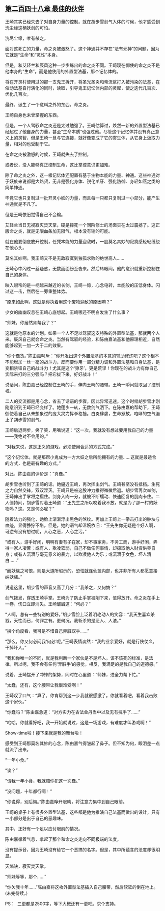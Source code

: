 ## [第二百四十八章 最佳的伙伴](https://www.xxbiquge.com/11_11207/8953333.html)


  王崎其实已经失去了对自身力量的控制。就在胡步雪剑气入体的时候，他才感受到洗尘缘这柄妖剑的可怕。

  洗尽尘缘，唯有杀之。

  面对这死亡的力量，命之炎被激怒了。这个神通并不存在“法有元神”的问题，因为它就是“生命”和“灵性”本身。

  但是，和艾轻兰和辰风这种一步步练出的命之炎不同。王崎现在御使的命之炎不是他本身的“生命”，而是他使用的外置型法基，那个记忆体的。

  将在开灵村使用过的那一支鬼王拆开，将圣光圣炎和帝流浆打入被污染的法基，在催动法基自行演化的同时，读取，引导鬼王记忆体内部的灵犀，使之迭代几百次、优化几百次。

  最终，诞生了一个意料之外的东西。命之炎。

  王崎自身也未曾掌握的东西。

  但是，一个人驾驭命之炎还是太过勉强了。王崎估算过，焕然一新的外置型法基已经超过了他自身的力量，甚至“生命本质”也强过他。尽管这个记忆体并没有真正意义上的灵智，但是王崎一旦与它连接，就好像变成了它的寄生体，从它身上汲取力量，相对的也受制于它。

  在命之炎被激怒的时候，王崎就失去了控制。

  或者说，没人能够真正控制生命，这比掌控意识更加难。

  除了命之炎之外，这一根记忆体还配置有基于生物本能的力量、神通。这些神通对于妖族来说都是大路货，无非是强化身体、锐化爪牙、强化防御、身轻如燕之类的简单神通。

  毕竟它也只复制过一批开灵小妖的力量，而且每一只都只复制过一小部分，能产生神通就是不凡了。

  但是王崎依旧觉得自己不会输。

  艾轻兰当日无视寂灭焚天掌，硬是摔死一个同阶修士的场面实在太过震撼了。这正版命之炎，就是无限血条加无限气，根本没有输的可能。

  就在他要彻底放开控制，任凭本能的力量迎敌时，一股莫名其妙的寂寞感轻轻缠绕在他心头。

  莫名其妙啊。我王崎又不是无敌寂寞到独孤求败的绝世高人……

  王崎心中闪过一丝疑惑，无数画面纷至沓来。然后转眼间。他的意识就重新控制住自己的身体。

  映入眼帘的是一柄越来越近的长剑，王崎一惊，心念电转，本能般的压低身体。闪过这一击，然后在一旁重整体势。

  “原来如此啊，这就是你执着用这个废物迎敌的原因嘛？”

  少女的幽幽叹息在王崎心底想起。王崎哪还不明白发生了什么事？

  “师妹，你居然肯帮我了？”

  这就是他原本的计划。如果一个人不足以驾驭这支特殊的外置型法基，那就两个人来。辰风自己就会命之炎。当然有驾驭的经验，和陈由嘉法基和他原理相近，自然能够起到一加一大于二的效果。

  “你个蠢货。”陈由嘉呵斥：“你开发出这个外置法基的本意的辅助修炼吧？这个根本不能增加一丝一毫的战斗力，反而要你用一部分精力调和外置法基和自身法基，是变相禁锢自己的战斗力！尤其是这个‘獠牙’，更是荒谬！你现在的战斗力有你自己实际来打的三分强吗？把它拔下来，好好战斗！”

  说话间，陈由嘉已经控制住王崎的手，伸向王崎的腰带。王崎一瞬间就取回了控制权。

  二人的交流都是用心念，省去了话语的步骤。因此异常迅速。这个时候胡步雪才刚刚意识到王崎已经变样了。她莲步一转，无数剑气洒下。在陈由嘉的帮助下，王崎御使着自己从未想象过的庞大灵力挥拳格挡。白炎肆虐，生命怒放，咆哮的空气遏止了胡步雪的剑气。

  王崎后退两步，笑了笑，用嘴说道：“这一次，我就没有想过要用我自己的力量——我绝对不会用的。”

  “对我来说，这是正义的游戏，必须使用合适的方式完成。”

  “这个记忆体。就是那帮小鬼成为一方大妖之后所能拥有的力量……这就是最适合的方式，也是最有趣的方式。”

  对此，陈由嘉的评价是：“真蠢。”

  胡步雪也听到了王崎的话。她逼近王崎，再次挥出剑气。王崎甚至没有抵挡。生死之力自然交锋，双双湮灭。王崎只是被这股冲力推得微微后退。胡步雪再次举剑，王崎伸出手掌将之攥住。剑身入肉一分，就被不断蠕动、快速回复的肌肉卡住。二人僵持间，胡步雪对着王崎道：“王先生之所以咬着我不放，就是为了那一村的妖物吗？这。又是何必呢？”

  随着法力的强化，她脸上渐渐浮出黑色的煞纹。再加上王崎上一拳击打出的肿块与血迹，显得狰狞不堪。但是，她的语气却温婉依旧：“王先生你无疑是个好人啊，可逆有没有想过呢，人心之恶，人心之污。”

  “或有人，游手好闲，明明有妻有子在家，却不事家务，不务工商，游手好闲，弄得一家人凄苦；或有人，欺凌软弱，自己不做任何事情，却掠取他人财资供养自身；或有人沉湎与毫无意义的暴力，以欺凌他人为乐；或沉湎于女色，坏人清白……”

  “而妖族之可恨，则是大道所昭示的。恐怕就连仙盟内部，也并非所有人都愿意接纳妖族。”

  说道这里，胡步雪的声音又高了几分：“我杀之，又何妨？”

  剑气拨发，穿透王崎手掌。王崎为了防止手掌被削下来，值得放开。命之炎在手上一卷，伤口立即消失。王崎皱眉道：“何必？”

  “人啊，总有一些特别的爱好。”胡步雪脸上泛着明艳动人的笑容：“我天生喜欢杀戮，天性而已，何罪之有。更何况，我斩杀的是恶人、人渣。”

  “换个角度看，我可是不惜自己弄脏双手……”

  “那么，你又何必问我‘何必’呢。”王崎表情淡然：“我的业余爱好，就是行侠仗义，干掉坏人。”

  “我和你唯一的不同，就是我判断一个家伙是不是坏人，该不该死的标准，是法律。所以呢，我不会有任何‘弄脏手’的感觉。相反，我满足的是我自己的道德感。”

  说着，王崎摆开了冲锋的架势，同时在心里道：“师妹，进全力帮下忙。”

  “太蠢，还有，这个腰带让我很难受啊！”

  王崎叹了口气：“算了，你肯帮到这一步我就很感激了。你就看着吧，看着我击败这个家伙。”

  “你蠢吗？”陈由嘉急道：“对方实力在古法金丹当中以及无有抗手了……”

  “哈哈，你就看好吧，我一开始就说过，这是一场游戏，有难度才叫游戏啊！”

  Show-time啦！接下来就是我的舞台啦！

  感受到王崎那莫名其妙的心念，陈由嘉气得皱起了鼻子。但不知为何，眼泪差一点就流了出来。

  “一年小食。”

  “诶？”

  “请我一年小食，我就陪你犯这一次蠢。”

  “没问题，十年都行啊！”

  “你说得，别后悔。”陈由嘉睁开眼睛，将注意力集中到自己眼前。

  王崎的桌子上有很多外置型法基，这些都是他为推演自己法基而做出的设计，只有一小部分是出于自己的恶趣味。

  其中，正好有一个足以应付眼前的情况。

  陈由嘉循着气息，拿起了那个和命之炎走向不同极端的法度。

  没有提示音，因为王崎没有给它一个恶搞的名字。但是，其中所蕴含的法度却很明显。

  天熵诀，寂灭焚天掌。

  “师妹等等，那个……”

  “你欠我十年……”陈由嘉将这枚外置型法基插入自己腰带，然后软软的倒在地上。(未完待续。)

  PS：  三更都是2500字，等下大概还有一更吧。求个支持。
